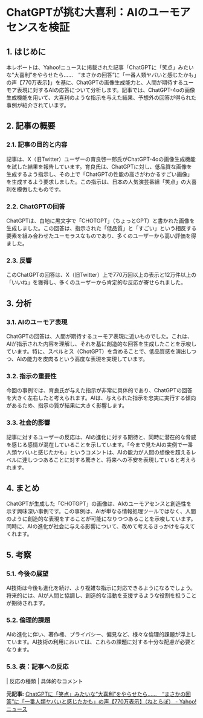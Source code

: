 # ChatGPTが挑む大喜利：AIのユーモアセンスを検証

## 1. はじめに

本レポートは、Yahoo!ニュースに掲載された記事「ChatGPTに「笑点」みたいな“大喜利”をやらせたら……　“まさかの回答”に「一番人類ヤバいと感じたかも」の声【770万表示】」を基に、ChatGPTの画像生成能力と、人間が期待するユーモア表現に対するAIの応答について分析します。記事では、ChatGPT-4oの画像生成機能を用いて、大喜利のような指示を与えた結果、予想外の回答が得られた事例が紹介されています。

## 2. 記事の概要

### 2.1. 記事の目的と内容

記事は、X（旧Twitter）ユーザーの育良啓一郎氏がChatGPT-4oの画像生成機能を試した結果を報告しています。育良氏は、ChatGPTに対し、低品質な画像を生成するよう指示し、その上で「ChatGPTの性能の高さがわかるすごい画像」を生成するよう要求しました。この指示は、日本の人気演芸番組「笑点」の大喜利を模倣したものです。

### 2.2. ChatGPTの回答

ChatGPTは、白地に黒文字で「CHOTGPT」（ちょっとGPT）と書かれた画像を生成しました。この回答は、指示された「低品質」と「すごい」という相反する要素を組み合わせたユーモラスなものであり、多くのユーザーから高い評価を得ました。

### 2.3. 反響

このChatGPTの回答は、X（旧Twitter）上で770万回以上の表示と12万件以上の「いいね」を獲得し、多くのユーザーから肯定的な反応が寄せられました。

## 3. 分析

### 3.1. AIのユーモア表現

ChatGPTの回答は、人間が期待するユーモア表現に近いものでした。これは、AIが指示された内容を理解し、それを基に創造的な回答を生成したことを示唆しています。特に、スペルミス（ChotGPT）を含めることで、低品質感を演出しつつ、AIの能力を皮肉るという高度な表現を実現しています。

### 3.2. 指示の重要性

今回の事例では、育良氏が与えた指示が非常に具体的であり、ChatGPTの回答を大きく左右したと考えられます。AIは、与えられた指示を忠実に実行する傾向があるため、指示の質が結果に大きく影響します。

### 3.3. 社会的影響

記事に対するユーザーの反応は、AIの進化に対する期待と、同時に潜在的な脅威を感じる感情が混在していることを示しています。「今まで見たAIの実例で一番人類ヤバいと感じたかも」というコメントは、AIの能力が人間の想像を超えるレベルに達しつつあることに対する驚きと、将来への不安を表現していると考えられます。

## 4. まとめ

ChatGPTが生成した「CHOTGPT」の画像は、AIのユーモアセンスと創造性を示す興味深い事例です。この事例は、AIが単なる情報処理ツールではなく、人間のように創造的な表現をすることが可能になりつつあることを示唆しています。同時に、AIの進化が社会に与える影響について、改めて考えるきっかけを与えてくれます。

## 5. 考察

### 5.1. 今後の展望

AI技術は今後も進化を続け、より複雑な指示に対応できるようになるでしょう。将来的には、AIが人間と協調し、創造的な活動を支援するような役割を担うことが期待されます。

### 5.2. 倫理的課題

AIの進化に伴い、著作権、プライバシー、偏見など、様々な倫理的課題が浮上しています。AI技術の利用においては、これらの課題に対する十分な配慮が必要となります。

### 5.3. 表：記事への反応

| 反応の種類 | 具体的なコメント 

**元記事:** [ChatGPTに「笑点」みたいな“大喜利”をやらせたら……　“まさかの回答”に「一番人類ヤバいと感じたかも」の声【770万表示】（ねとらぼ） - Yahoo!ニュース](https://news.yahoo.co.jp/articles/082bdba4b74b4ba188e62afa0ce8059fff2555f2)